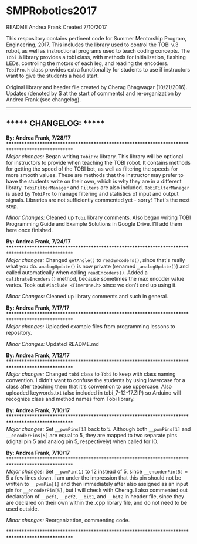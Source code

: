 # SMPRobotics2017
README
Andrea Frank
Created 7/10/2017

This respository contains pertinent code for Summer Mentorship Program, Engineering, 2017.
This includes the library used to control the TOBI v.3 robot, as well as instructional
programs used to teach coding concepts. The `Tobi.h` library provides a tobi class, with
methods for initialization, flashing LEDs, controling the motors of each leg, and reading
the encoders. `TobiPro.h` class provides extra functionality for students to use if 
instructors want to give the students a head start.

Original library and header file created by Cherag Bhagwagar (10/21/2016). Updates (denoted by $ at
the start of comments) and re-organization by Andrea Frank (see changelog). 

****
## ***** CHANGELOG: *****

<b>By: Andrea Frank, 7/28/17</b>	*************************************************************************************************\
<i>Major changes:</i> Began writing `TobiPro` library. This library will be optional for instructors to provide when teaching the TOBI robot. It contains methods for getting the speed of the TOBI bot, as well as filtering the speeds for more smooth values. These are methods that the instructor may prefer to have the students write on their own, which is why they are in a different library. `TobiFilterManager` and `Filters` are also included. `TobiFilterManager` is used by `TobiPro` to manage filtering and statistics of input and output signals. Libraries are not sufficiently commented yet - sorry! That's the next step.

<i>Minor Changes:</i> Cleaned up `Tobi` library comments. Also began writing TOBI Programming Guide and Example Solutions in Google Drive. I'll add them here once finished.

<b>By: Andrea Frank, 7/24/17</b>	*************************************************************************************************\
<i>Major changes:</i> Changed `getAngle()` to `readEncoders()`, since that's really what you do. `analogUpdate()` is now private (renamed `_analogUpdate()`) and called automatically when calling `readEncoders()`. Added a `calibrateEncoders()` method, because sometimes the max encoder value varies. Took out `#include <TimerOne.h>` since we don't end up using it. 

<i>Minor Changes:</i> Cleaned up library comments and such in general. 

<b>By: Andrea Frank, 7/17/17</b>	*************************************************************************************************\
<i>Major changes:</i> Uploaded example files from programming lessons to repository.

<i>Minor Changes:</i> Updated README.md

<b>By: Andrea Frank, 7/12/17</b>	*************************************************************************************************\
<i>Major changes:</i> Changed `tobi` class to `Tobi` to keep with class naming convention. I didn't
want to confuse the students by using lowercase for a class after teaching them that it's convention
to use uppercase. Also uploaded keywords.txt (also included in tobi_7-12-17.ZIP) so Arduino will
recognize class and method names from Tobi library.

<b>By: Andrea Frank, 7/10/17</b>	*************************************************************************************************\
<i>Major changes:</i> Set `__pwmPins[1]` back to 5. Although both `__pwmPins[1]` and `__encoderPins[5]`
are equal to 5, they are mapped to two separate pins (digital pin 5 and analog pin 5, respectively)
when called for IO.

<b>By: Andrea Frank, 7/10/17</b>	*************************************************************************************************\
<i>Major changes:</i> Set `__pwmPin[1]` to 12 instead of 5, since `__encoderPin[5]` = 5 a few lines down. I am
under the impression that this pin should not be written to `__pwmPin[1]` and then immediately after
also assigned as an input pin for `__encoderPin[5]`, but I will check with Cherag. I also commented 
out declaration of `__pcf1`, `__pcf2`, `__bit1`, and `__bit2` in header file, since they are declared on
their own within the .cpp library file, and do not need to be used outside.

<i>Minor changes:</i> Reorganization, commenting code.

\*************************************************************************************************
